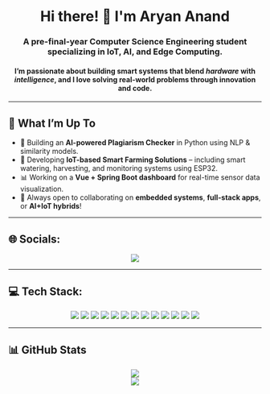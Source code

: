 <h1 align="center">Hi there! 👋 I'm Aryan Anand</h1>
<h3 align="center">A pre-final-year Computer Science Engineering student specializing in IoT, AI, and Edge Computing.</h3>
<h4 align="center">I’m passionate about building smart systems that blend <i>hardware</i> with <i>intelligence</i>, and I love solving real-world problems through innovation and code.</h4>

---

## 🚀 What I’m Up To  
- 🧠 Building an **AI-powered Plagiarism Checker** in Python using NLP & similarity models.  
- 🌿 Developing **IoT-based Smart Farming Solutions** – including smart watering, harvesting, and monitoring systems using ESP32.  
- 📊 Working on a **Vue + Spring Boot dashboard** for real-time sensor data visualization.  
- 🤝 Always open to collaborating on **embedded systems**, **full-stack apps**, or **AI+IoT hybrids**!

---

## 🌐 Socials:
<p align="center">
  <a href="https://www.linkedin.com/in/your-link">
    <img src="https://img.shields.io/badge/LinkedIn-%230077B5.svg?style=for-the-badge&logo=linkedin&logoColor=white" />
  </a>
</p>

---

## 💻 Tech Stack:
<p align="center">
  <img src="https://img.shields.io/badge/html5-%23E34F26.svg?style=for-the-badge&logo=html5&logoColor=white" />
  <img src="https://img.shields.io/badge/css3-%231572B6.svg?style=for-the-badge&logo=css3&logoColor=white" />
  <img src="https://img.shields.io/badge/javascript-%23323330.svg?style=for-the-badge&logo=javascript&logoColor=%23F7DF1E" />
  <img src="https://img.shields.io/badge/python-3670A0?style=for-the-badge&logo=python&logoColor=ffdd54" />
  <img src="https://img.shields.io/badge/java-%23ED8B00.svg?style=for-the-badge&logo=openjdk&logoColor=white" />
  <img src="https://img.shields.io/badge/vue.js-%2335495e.svg?style=for-the-badge&logo=vue.js&logoColor=%234FC08D" />
  <img src="https://img.shields.io/badge/springboot-%236DB33F.svg?style=for-the-badge&logo=springboot&logoColor=white" />
  <img src="https://img.shields.io/badge/arduino-%2300979D.svg?style=for-the-badge&logo=arduino&logoColor=white" />
  <img src="https://img.shields.io/badge/ESP32-black?style=for-the-badge&logo=esphome&logoColor=white" />
  <img src="https://img.shields.io/badge/firebase-FFCA28?style=for-the-badge&logo=firebase&logoColor=black" />
  <img src="https://img.shields.io/badge/mqtt-660066?style=for-the-badge&logo=mqtt&logoColor=white" />
  <img src="https://img.shields.io/badge/git-%23F05033.svg?style=for-the-badge&logo=git&logoColor=white" />
  <img src="https://img.shields.io/badge/github-%23121011.svg?style=for-the-badge&logo=github&logoColor=white" />
</p>

---

## 📊 GitHub Stats
<p align="center">
  <img src="https://github-readme-stats.vercel.app/api?username=aranch2003&show_icons=true&theme=tokyonight" />
  <br />
  <img src="https://github-readme-stats.vercel.app/api/top-langs/?username=aranch2003&layout=compact&theme=tokyonight" />
</p>
